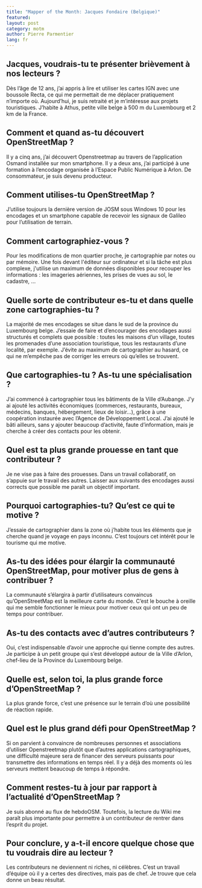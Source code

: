 ```yaml
---
title: "Mapper of the Month: Jacques Fondaire (Belgique)"
featured:
layout: post
category: motm
author: Pierre Parmentier
lang: fr
---
```


## Jacques, voudrais-tu te présenter brièvement à nos lecteurs ?

Dès l’âge de 12 ans, j’ai appris à lire et utiliser les cartes IGN avec une boussole Recta, ce qui me permettait de me déplacer pratiquement n’importe où. Aujourd’hui, je suis retraité et je m’intéresse aux projets touristiques. J’habite à Athus, petite ville belge à 500 m du Luxembourg et 2 km de la France.

## Comment et quand as-tu découvert OpenStreetMap ?

Il y a cinq ans, j’ai découvert Openstreetmap au travers de l’application Osmand installée sur mon smartphone. Il y a deux ans, j’ai participé à une formation à l’encodage organisée à l’Espace Public Numérique à Arlon. De consommateur, je suis devenu producteur.

## Comment utilises-tu OpenStreetMap ?

J’utilise toujours la dernière version de JOSM sous Windows 10 pour les encodages et un smartphone capable de recevoir les signaux de Galileo pour l’utilisation de terrain.

## Comment cartographiez-vous ?

Pour les modifications de mon quartier proche, je cartographie par notes ou par mémoire.
Une fois devant l'éditeur sur ordinateur et si la tâche est plus complexe, j'utilise un maximum de données disponibles pour recouper les informations : les imageries aériennes, les prises de vues au sol, le cadastre, ...

## Quelle sorte de contributeur es-tu et dans quelle zone cartographies-tu ?

La majorité de mes encodages se situe dans le sud de la province du Luxembourg belge. J’essaie de faire et d’encourager des encodages aussi structurés et complets que possible : toutes les maisons d’un village, toutes les promenades d’une association touristique, tous les restaurants d’une localité, par exemple. J’évite au maximum de cartographier au hasard, ce qui ne m’empêche pas de corriger les erreurs où qu’elles se trouvent.

## Que cartographies-tu ? As-tu une spécialisation ?

J’ai commencé à cartographier tous les bâtiments de la Ville d’Aubange. J’y ai ajouté les activités économiques (commerces, restaurants, bureaux, médecins, banques, hébergement, lieux de loisir…), grâce à une coopération instaurée avec l’Agence de Développement Local. J’ai ajouté le bâti ailleurs, sans y ajouter beaucoup d’activité, faute d’information, mais je cherche à créer des contacts pour les obtenir.

## Quel est ta plus grande prouesse en tant que contributeur ?

Je ne vise pas à faire des prouesses. Dans un travail collaboratif, on s’appuie sur le travail des autres. Laisser aux suivants des encodages aussi corrects que possible me paraît un objectif important.

## Pourquoi cartographies-tu? Qu’est ce qui te motive ?

J’essaie de cartographier dans la zone où j’habite tous les éléments que je cherche quand je voyage en pays inconnu. C’est toujours cet intérêt pour le tourisme qui me motive.

## As-tu des idées pour élargir la communauté OpenStreetMap, pour motiver plus de gens à contribuer ?

La communauté s’élargira à partir d’utilisateurs convaincus qu’OpenStreetMap est la meilleure carte du monde. C’est le bouche à oreille qui me semble fonctionner le mieux pour motiver ceux qui ont un peu de temps pour contribuer.

## As-tu des contacts avec d’autres contributeurs ?

Oui, c’est indispensable d’avoir une approche qui tienne compte des autres. Je participe à un petit groupe qui s’est développé autour de la Ville d’Arlon, chef-lieu de la Province du Luxembourg belge.

## Quelle est, selon toi, la plus grande force d’OpenStreetMap ?

La plus grande force, c’est une présence sur le terrain d’où une possibilité de réaction rapide.

## Quel est le plus grand défi pour OpenStreetMap ?

Si on parvient à convaincre de nombreuses personnes et associations d’utiliser Openstreetmap plutôt que d’autres applications cartographiques, une difficulté majeure sera de financer des serveurs puissants pour transmettre des informations en temps réel. Il y a déjà des moments où les serveurs mettent beaucoup de temps à répondre.

## Comment restes-tu à jour par rapport à l’actualité d’OpenStreetMap ?

Je suis abonné au flux de hebdoOSM. Toutefois, la lecture du Wiki me paraît plus importante pour permettre à un contributeur de rentrer dans l’esprit du projet. 

## Pour conclure, y a-t-il encore quelque chose que tu voudrais dire au lecteur ?

Les contributeurs ne deviennent ni riches, ni célèbres. C’est un travail d’équipe où il y a certes des directives, mais pas de chef. Je trouve que cela donne un beau résultat.
